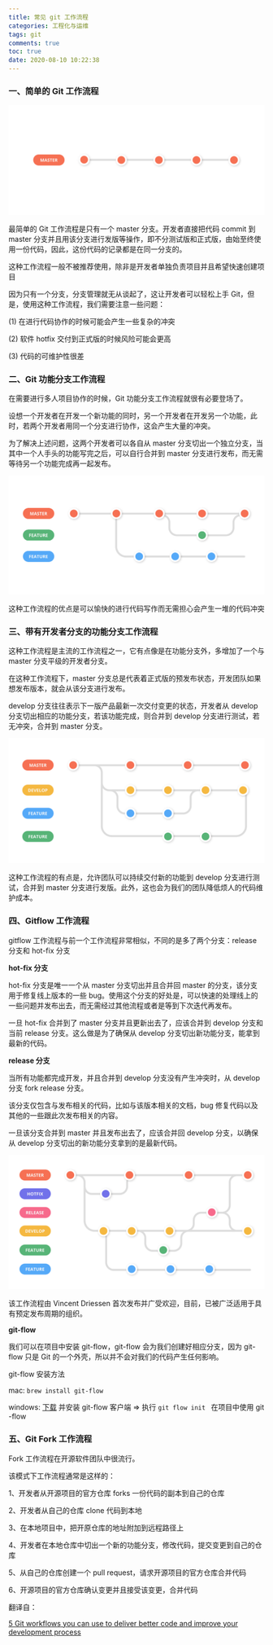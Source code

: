 ```yaml
---
title: 常见 git 工作流程
categories: 工程化与运维
tags: git
comments: true
toc: true
date: 2020-08-10 10:22:38
---
```

### 一、简单的 Git 工作流程

![简单的 Git 工作流程图](https://raw.githubusercontent.com/Canace22/Assets/main/images/Basic-git-workflow.png)

最简单的 Git 工作流程是只有一个 master 分支。开发者直接把代码 commit 到 master 分支并且用该分支进行发版等操作，即不分测试版和正式版，由始至终使用一份代码，因此，这份代码的记录都是在同一分支的。

这种工作流程一般不被推荐使用，除非是开发者单独负责项目并且希望快速创建项目

因为只有一个分支，分支管理就无从谈起了，这让开发者可以轻松上手 Git，但是，使用这种工作流程，我们需要注意一些问题：

(1) 在进行代码协作的时候可能会产生一些复杂的冲突

(2) 软件 hotfix 交付到正式版的时候风险可能会更高

(3) 代码的可维护性很差

### 二、Git 功能分支工作流程

在需要进行多人项目协作的时候，Git 功能分支工作流程就很有必要登场了。

设想一个开发者在开发一个新功能的同时，另一个开发者在开发另一个功能，此时，若两个开发者用同一个分支进行协作，这会产生大量的冲突。

为了解决上述问题，这两个开发者可以各自从 master 分支切出一个独立分支，当其中一个人手头的功能写完之后，可以自行合并到 master 分支进行发布，而无需等待另一个功能完成再一起发布。

![Git 功能分支工作流程图](https://raw.githubusercontent.com/Canace22/Assets/main/images/Feature-Branch-git-workflow.png)

这种工作流程的优点是可以愉快的进行代码写作而无需担心会产生一堆的代码冲突

### 三、带有开发者分支的功能分支工作流程

这种工作流程是主流的工作流程之一，它有点像是在功能分支外，多增加了一个与 master 分支平级的开发者分支。

在这种工作流程下，master 分支总是代表着正式版的预发布状态，开发团队如果想发布版本，就会从该分支进行发布。

develop 分支往往表示下一版产品最新一次交付变更的状态，开发者从 develop 分支切出相应的功能分支，若该功能完成，则合并到 develop 分支进行测试，若无冲突，合并到 master 分支。

![有开发者分支的功能分支工作流程图](https://raw.githubusercontent.com/Canace22/Assets/main/images/feature-branch-with-develop-git-workflow.png)

这种工作流程的有点是，允许团队可以持续交付新的功能到 develop 分支进行测试，合并到 master 分支进行发版。此外，这也会为我们的团队降低烦人的代码维护成本。

### 四、Gitflow 工作流程

gitflow 工作流程与前一个工作流程非常相似，不同的是多了两个分支：release 分支和 hot-fix 分支

**hot-fix 分支**

hot-fix 分支是唯一一个从 master 分支切出并且合并回 master 的分支，该分支用于修复线上版本的一些 bug。使用这个分支的好处是，可以快速的处理线上的一些问题并发布出去，而无需经过其他流程或者是等到下次迭代再发布。

一旦 hot-fix 合并到了 master 分支并且更新出去了，应该合并到 develop 分支和当前 release 分支。这么做是为了确保从 develop 分支切出新功能分支，能拿到最新的代码。

**release 分支**

当所有功能都完成开发，并且合并到 develop 分支没有产生冲突时，从 develop 分支 fork release 分支。

该分支仅包含与发布相关的代码，比如与该版本相关的文档，bug 修复代码以及其他的一些跟此次发布相关的内容。

一旦该分支合并到 master 并且发布出去了，应该合并回 develop 分支，以确保从 develop 分支切出的新功能分支拿到的是最新代码。

![Gitflow 工作流程图](https://raw.githubusercontent.com/Canace22/Assets/main/images/GitFlow-git-workflow.png)

该工作流程由 Vincent Driessen 首次发布并广受欢迎，目前，已被广泛适用于具有预定发布周期的组织。

**git-flow**

我们可以在项目中安装 git-flow，git-flow 会为我们创建好相应分支，因为 git-flow 只是 Git 的一个外壳，所以并不会对我们的代码产生任何影响。

git-flow 安装方法

mac: `brew install git-flow`

windows: [下载](https://git-scm.com/download/win) 并安装 git-flow 客户端 => 执行 `git flow init ` 在项目中使用 git -flow

### 五、Git Fork 工作流程

Fork 工作流程在开源软件团队中很流行。

该模式下工作流程通常是这样的：

1、开发者从开源项目的官方仓库 forks 一份代码的副本到自己的仓库

2、开发者从自己的仓库 clone 代码到本地

3、在本地项目中，把开原仓库的地址附加到远程路径上

4、开发者在本地仓库中切出一个新的功能分支，修改代码，提交变更到自己的仓库

5、从自己的仓库创建一个 pull  request，请求开源项目的官方仓库合并代码

6、开源项目的官方仓库确认变更并且接受该变更，合并代码

翻译自：

[5 Git workflows you can use to deliver better code and improve your development process](https://zepel.io/blog/5-git-workflows-to-improve-development/)